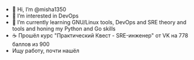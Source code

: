 - 👋 Hi, I’m @misha1350
- 👀 I’m interested in DevOps
- 🌱 I’m currently learning GNU/Linux tools, DevOps and SRE theory and tools and honing my Python and Go skills
- ☕ Прошёл курс "Практический Квест - SRE-инженер" от VK на 778 баллов из 900
- Ищу работу, почти нашёл

<!---
misha1350/misha1350 is a ✨ special ✨ repository because its `README.md` (this file) appears on your GitHub profile.
You can click the Preview link to take a look at your changes.
--->
